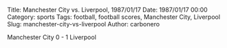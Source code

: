 Title: Manchester City vs. Liverpool, 1987/01/17
Date: 1987/01/17 00:00
Category: sports
Tags: football, football scores, Manchester City, Liverpool
Slug: manchester-city-vs-liverpool
Author: carbonero


Manchester City 0 - 1 Liverpool
